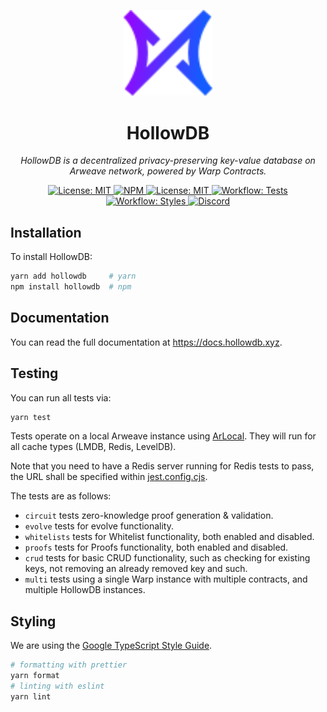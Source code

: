 <p align="center">
  <img src="./logo.svg" alt="logo" width="142">
</p>

<p align="center">
  <h1 align="center">
    HollowDB
  </h1>
  <p align="center">
    <i>HollowDB is a decentralized privacy-preserving key-value database on Arweave network, powered by Warp Contracts.</i>
  </p>
</p>

<p align="center">
    <a href="https://opensource.org/licenses/MIT" target="_blank">
        <img alt="License: MIT" src="https://img.shields.io/badge/license-MIT-yellow.svg">
    </a>
    <a href="https://www.npmjs.com/package/hollowdb" target="_blank">
        <img alt="NPM" src="https://img.shields.io/npm/v/hollowdb?logo=npm&color=CB3837">
    </a>
    <a href="https://docs.hollowdb.xyz" target="_blank">
        <img alt="License: MIT" src="https://img.shields.io/badge/docs-hollowdb-3884FF.svg?logo=gitbook">
    </a>
    <a href="./.github/workflows/test.yml" target="_blank">
        <img alt="Workflow: Tests" src="https://github.com/firstbatchxyz/hollowdb/actions/workflows/test.yml/badge.svg?branch=master">
    </a>
    <a href="./.github/workflows/build.yml" target="_blank">
        <img alt="Workflow: Styles" src="https://github.com/firstbatchxyz/hollowdb/actions/workflows/build.yml/badge.svg?branch=master">
    </a>
    <a href="https://discord.gg/2wuU9ym6fq" target="_blank">
        <img alt="Discord" src="https://dcbadge.vercel.app/api/server/2wuU9ym6fq?style=flat">
    </a>
</p>

## Installation

To install HollowDB:

```bash
yarn add hollowdb     # yarn
npm install hollowdb  # npm
```

## Documentation

You can read the full documentation at <https://docs.hollowdb.xyz>.

## Testing

You can run all tests via:

```sh
yarn test
```

Tests operate on a local Arweave instance using [ArLocal](https://www.npmjs.com/package/arlocal). They will run for all cache types (LMDB, Redis, LevelDB).

Note that you need to have a Redis server running for Redis tests to pass, the URL shall be specified within [jest.config.cjs](./jest.config.cjs).

The tests are as follows:

- `circuit` tests zero-knowledge proof generation & validation.
- `evolve` tests for evolve functionality.
- `whitelists` tests for Whitelist functionality, both enabled and disabled.
- `proofs` tests for Proofs functionality, both enabled and disabled.
- `crud` tests for basic CRUD functionality, such as checking for existing keys, not removing an already removed key and such.
- `multi` tests using a single Warp instance with multiple contracts, and multiple HollowDB instances.

## Styling

We are using the [Google TypeScript Style Guide](https://google.github.io/styleguide/tsguide.html).

```sh
# formatting with prettier
yarn format
# linting with eslint
yarn lint
```
